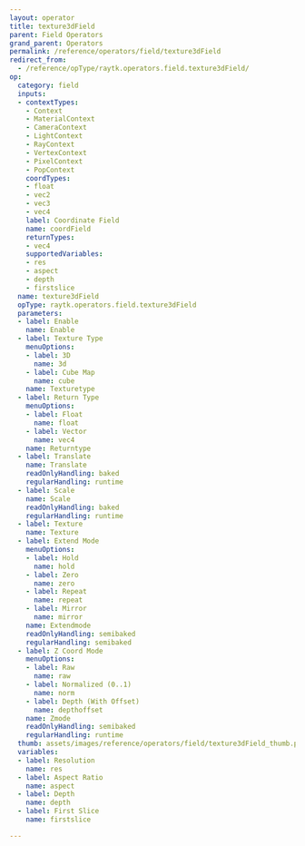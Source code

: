 ```yaml
---
layout: operator
title: texture3dField
parent: Field Operators
grand_parent: Operators
permalink: /reference/operators/field/texture3dField
redirect_from:
  - /reference/opType/raytk.operators.field.texture3dField/
op:
  category: field
  inputs:
  - contextTypes:
    - Context
    - MaterialContext
    - CameraContext
    - LightContext
    - RayContext
    - VertexContext
    - PixelContext
    - PopContext
    coordTypes:
    - float
    - vec2
    - vec3
    - vec4
    label: Coordinate Field
    name: coordField
    returnTypes:
    - vec4
    supportedVariables:
    - res
    - aspect
    - depth
    - firstslice
  name: texture3dField
  opType: raytk.operators.field.texture3dField
  parameters:
  - label: Enable
    name: Enable
  - label: Texture Type
    menuOptions:
    - label: 3D
      name: 3d
    - label: Cube Map
      name: cube
    name: Texturetype
  - label: Return Type
    menuOptions:
    - label: Float
      name: float
    - label: Vector
      name: vec4
    name: Returntype
  - label: Translate
    name: Translate
    readOnlyHandling: baked
    regularHandling: runtime
  - label: Scale
    name: Scale
    readOnlyHandling: baked
    regularHandling: runtime
  - label: Texture
    name: Texture
  - label: Extend Mode
    menuOptions:
    - label: Hold
      name: hold
    - label: Zero
      name: zero
    - label: Repeat
      name: repeat
    - label: Mirror
      name: mirror
    name: Extendmode
    readOnlyHandling: semibaked
    regularHandling: semibaked
  - label: Z Coord Mode
    menuOptions:
    - label: Raw
      name: raw
    - label: Normalized (0..1)
      name: norm
    - label: Depth (With Offset)
      name: depthoffset
    name: Zmode
    readOnlyHandling: semibaked
    regularHandling: runtime
  thumb: assets/images/reference/operators/field/texture3dField_thumb.png
  variables:
  - label: Resolution
    name: res
  - label: Aspect Ratio
    name: aspect
  - label: Depth
    name: depth
  - label: First Slice
    name: firstslice

---
```

